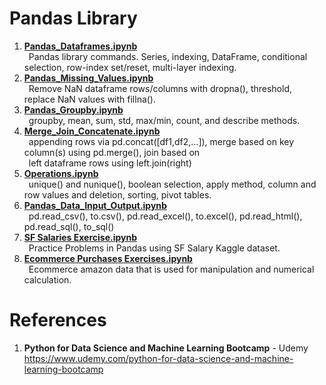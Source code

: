 # Pandas Library

1.  **[Pandas_Dataframes.ipynb](https://github.com/nkuhta/Data-Science-and-Machine-Learning-Bootcamp/blob/master/04.%20Pandas/Pandas_Dataframes.ipynb)**  
&ensp;Pandas library commands.  Series, indexing, DataFrame, conditional selection, row-index set/reset, multi-layer indexing.  
2.  **[Pandas_Missing_Values.ipynb](https://github.com/nkuhta/Data-Science-and-Machine-Learning-Bootcamp/blob/master/04.%20Pandas/Pandas_Missing_Data.ipynb)**  
&ensp;Remove NaN dataframe rows/columns with dropna(), threshold, replace NaN values with fillna(). 
3.  **[Pandas_Groupby.ipynb](https://github.com/nkuhta/Data-Science-and-Machine-Learning-Bootcamp/blob/master/04.%20Pandas/Pandas_Groupby.ipynb)**  
&ensp;groupby, mean, sum, std, max/min, count, and describe methods.  
4.  **[Merge_Join_Concatenate.ipynb](https://github.com/nkuhta/Data-Science-and-Machine-Learning-Bootcamp/blob/master/04.%20Pandas/Merge_Join_Concatenate.ipynb)**  
&ensp;appending rows via pd.concat([df1,df2,...]), merge based on key column(s) using pd.merge(), join based on  
&ensp;left dataframe rows using left.join(right)
5.  **[Operations.ipynb](https://github.com/nkuhta/Data-Science-and-Machine-Learning-Bootcamp/blob/master/04.%20Pandas/Operations.ipynb)**  
&ensp;unique() and nunique(), boolean selection, apply method, column and row values and deletion, sorting, pivot tables. 
6.  **[Pandas_Data_Input_Output.ipynb](https://github.com/nkuhta/Data-Science-and-Machine-Learning-Bootcamp/blob/master/04.%20Pandas/Pandas_Data_Input_Output.ipynb)**  
&ensp;pd.read_csv(), to.csv(), pd.read_excel(), to.excel(), pd.read_html(), pd.read_sql(), to_sql()  
7.  **[SF Salaries Exercise.ipynb](https://github.com/nkuhta/Data-Science-and-Machine-Learning-Bootcamp/blob/master/04.%20Pandas/SF%20Salaries%20Exercise.ipynb)**  
&ensp;Practice Problems in Pandas using SF Salary Kaggle dataset. 
8.  **[Ecommerce Purchases Exercises.ipynb](https://github.com/nkuhta/Data-Science-and-Machine-Learning-Bootcamp/blob/master/04.%20Pandas/Ecommerce%20Purchases%20Exercise%20.ipynb)**  
&ensp;Ecommerce amazon data that is used for manipulation and numerical calculation. 

#  References
1.  **Python for Data Science and Machine Learning Bootcamp** - Udemy   
	https://www.udemy.com/python-for-data-science-and-machine-learning-bootcamp
